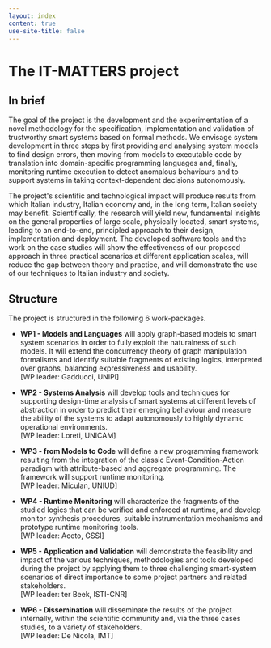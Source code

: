 ```yaml
---
layout: index
content: true
use-site-title: false
---
```


# The IT-MATTERS project

## In brief

The goal of the project is the development and the experimentation of a novel methodology for the specification, implementation and validation of trustworthy smart systems based on formal methods. We envisage system development in three steps by first providing and analysing system models to find design errors, then moving from models to executable code by translation into domain-specific programming languages and, finally, monitoring runtime execution to detect anomalous behaviours and to support systems in taking context-dependent decisions autonomously.

The project's scientific and technological impact will produce results from which Italian industry, Italian economy and, in the long term, Italian society may benefit. Scientifically, the research will yield new, fundamental insights on the general properties of large scale, physically located, smart systems, leading to an end-to-end, principled approach to their design, implementation and deployment. The developed software tools and the work on the case studies will show the effectiveness of our proposed approach in three practical scenarios at different application scales, will reduce the gap between theory and practice, and will demonstrate the use of our techniques to Italian industry and society.


## Structure
The project is structured in the following 6 work-packages.

- **WP1 - Models and Languages** will apply graph-based models to smart system scenarios in order to fully exploit the naturalness of such models. It will extend the concurrency theory of graph manipulation formalisms and identify suitable fragments of existing logics, interpreted over graphs, balancing expressiveness and usability.  
[WP leader: Gadducci, UNIPI]

- **WP2 - Systems Analysis** will develop tools and techniques for supporting design-time analysis of smart systems at different levels of abstraction in order to predict their emerging behaviour and measure the ability of the systems to adapt autonomously to highly dynamic operational environments.  
[WP leader: Loreti, UNICAM]

- **WP3 - from Models to Code** will define a new programming framework resulting from the integration of the classic Event-Condition-Action paradigm with attribute-based and aggregate programming. The framework will support runtime monitoring.  
[WP leader: Miculan, UNIUD]

- **WP4 - Runtime Monitoring** will characterize the fragments of the studied logics that can be verified and enforced at runtime, and develop monitor synthesis procedures, suitable instrumentation mechanisms and prototype runtime monitoring tools.  
[WP leader: Aceto, GSSI]

- **WP5 - Application and Validation** will demonstrate the feasibility and impact of the various techniques, methodologies and tools developed during the project by applying them to three challenging smart-system scenarios of direct importance to some project partners and related stakeholders.  
[WP leader: ter Beek, ISTI-CNR]

- **WP6 - Dissemination** will disseminate the results of the project internally, within the scientific community and, via the three cases studies, to a variety of stakeholders.  
[WP leader: De Nicola, IMT]
